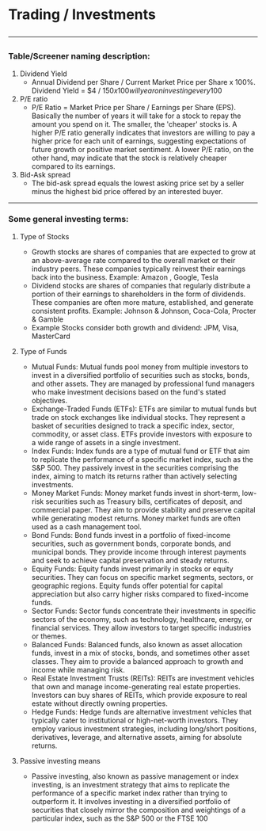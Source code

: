 # Trading / Investments <hr>

### Table/Screener naming description:

1. Dividend Yield
    * Annual Dividend per Share / Current Market Price per Share x 100%. Dividend Yield = $4 / $150 x 100% = 2.67%. How much you
      will year on investing every 100$
2. P/E ratio
   * P/E Ratio = Market Price per Share / Earnings per Share (EPS). Basically the number of years it will take for a stock to
     repay the amount you spend on it. The smaller, the 'cheaper' stocks is. A higher P/E ratio generally indicates that investors
     are willing to pay a higher price for each unit of earnings, suggesting expectations of future growth or positive market
     sentiment. A lower P/E ratio, on the other hand, may indicate that the stock is relatively cheaper compared to its earnings.
3. Bid-Ask spread
   * The bid-ask spread equals the lowest asking price set by a seller minus the highest bid price offered by an interested buyer.
<hr>

### Some general investing terms:

1. Type of Stocks
    * Growth stocks are shares of companies that are expected to grow at an above-average rate compared to the overall market or
      their industry peers. These companies typically reinvest their earnings back into the business. Example: Amazon , Google,
      Tesla
    * Dividend stocks are shares of companies that regularly distribute a portion of their earnings to shareholders in the form of
      dividends. These companies are often more mature, established, and generate consistent profits. Example: Johnson & Johnson,
      Coca-Cola, Procter & Gamble
    * Example Stocks consider both growth and dividend: JPM, Visa, MasterCard
2. Type of Funds
    * Mutual Funds: Mutual funds pool money from multiple investors to invest in a diversified portfolio of securities such as
      stocks, bonds, and other assets. They are managed by professional fund managers who make investment decisions based on the
      fund's stated objectives.
    * Exchange-Traded Funds (ETFs): ETFs are similar to mutual funds but trade on stock exchanges like individual stocks. They
      represent a basket of securities designed to track a specific index, sector, commodity, or asset class. ETFs provide
      investors with exposure to a wide range of assets in a single investment.
    * Index Funds: Index funds are a type of mutual fund or ETF that aim to replicate the performance of a specific market index,
      such as the S&P 500. They passively invest in the securities comprising the index, aiming to match its returns rather than
      actively selecting investments.
    * Money Market Funds: Money market funds invest in short-term, low-risk securities such as Treasury bills, certificates of
      deposit, and commercial paper. They aim to provide stability and preserve capital while generating modest returns. Money
      market funds are often used as a cash management tool.
    * Bond Funds: Bond funds invest in a portfolio of fixed-income securities, such as government bonds, corporate bonds, and
      municipal bonds. They provide income through interest payments and seek to achieve capital preservation and steady returns.
    * Equity Funds: Equity funds invest primarily in stocks or equity securities. They can focus on specific market segments,
      sectors, or geographic regions. Equity funds offer potential for capital appreciation but also carry higher risks compared
      to fixed-income funds.
    * Sector Funds: Sector funds concentrate their investments in specific sectors of the economy, such as technology, healthcare,
      energy, or financial services. They allow investors to target specific industries or themes.
    * Balanced Funds: Balanced funds, also known as asset allocation funds, invest in a mix of stocks, bonds, and sometimes other
      asset classes. They aim to provide a balanced approach to growth and income while managing risk.
    * Real Estate Investment Trusts (REITs): REITs are investment vehicles that own and manage income-generating real estate
      properties. Investors can buy shares of REITs, which provide exposure to real estate without directly owning properties.
    * Hedge Funds: Hedge funds are alternative investment vehicles that typically cater to institutional or high-net-worth
      investors. They employ various investment strategies, including long/short positions, derivatives, leverage, and alternative
      assets, aiming for absolute returns.

3. Passive investing means
    * Passive investing, also known as passive management or index investing, is an investment strategy that aims to replicate the
      performance of a specific market index rather than trying to outperform it. It involves investing in a diversified portfolio
      of securities that closely mirror the composition and weightings of a particular index, such as the S&P 500 or the FTSE 100